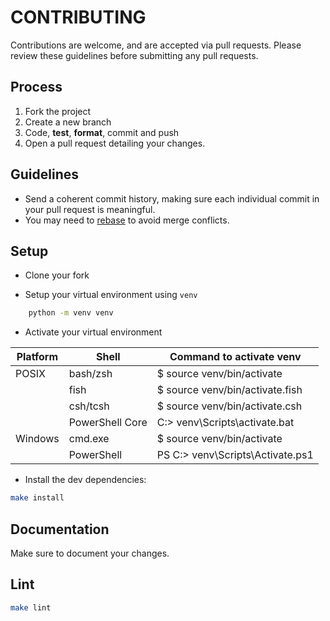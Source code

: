 # CONTRIBUTING

Contributions are welcome, and are accepted via pull requests.
Please review these guidelines before submitting any pull requests.

## Process

1. Fork the project
3. Create a new branch
3. Code, **test**, **format**, commit and push
4. Open a pull request detailing your changes.

## Guidelines

* Send a coherent commit history, making sure each individual commit in your pull request is meaningful.
* You may need to [rebase](https://git-scm.com/book/en/v2/Git-Branching-Rebasing) to avoid merge conflicts.

## Setup
- Clone your fork

- Setup your virtual environment using `venv`
```bash
    python -m venv venv
```
- Activate your virtual environment

| Platform | Shell           | Command to activate venv          |
|----------|-----------------|-----------------------------------|
| POSIX    | bash/zsh        | $ source venv/bin/activate        |
|          | fish            | $ source venv/bin/activate.fish   |
|          | csh/tcsh        | $ source venv/bin/activate.csh    |
|          | PowerShell Core | C:\> venv\Scripts\activate.bat    |
| Windows  | cmd.exe         | $ source venv/bin/activate        |
|          | PowerShell      | PS C:\> venv\Scripts\Activate.ps1 |

- Install the dev dependencies:
```bash
make install
```
## Documentation
Make sure to document your changes.

## Lint
```bash
make lint
```
